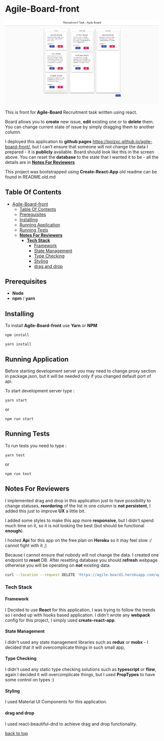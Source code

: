 # Agile-Board-front

![Agile-Board-front](app.png)

This is front for **Agile-Board** Recruitment task written using react.

Board allows you to **create** new issue, **edit** existing one or to **delete** them. You can change current state of issue by simply dragging them to another column.

I deployed this application to **github pages** https://poizxc.github.io/agile-board-front/, but I can't ensure that someone will not change the data I prepared - it is **publicly** available. Board should look like this in the screen above. You can reset the **database** to the state that I wanted it to be - all the details are in **[Notes For Reviewers](#notes-for-reviewers)**

This project was bootstrapped using **Create-React-App** old readme can be found in README.old.md

## Table Of Contents

- [Agile-Board-front](#agile-board-front)
  - [Table Of Contents](#table-of-contents)
  - [Prerequisites](#prerequisites)
  - [Installing](#installing)
  - [Running Application](#running-application)
  - [Running Tests](#running-tests)
  - **[Notes For Reviewers](#notes-for-reviewers)**
    - **[Tech Stack](#tech-stack)**
      - [Framework](#framework)
      - [State Management](#state-management)
      - [Type Checking](#type-checking)
      - [Styling](#styling)
      - [drag and drop](#drag-and-drop)

## Prerequisites

- **Node**
- **npm** / **yarn**

## Installing

To install **Agile-Board-front** use **Yarn** or **NPM**

```
npm install
```

```
yarn install
```

## Running Application

Before starting development server you may need to change proxy section in package.json, but it will be needed only if you changed default port of api.

To start development server type :

```
yarn start
```

or

```
npm run start
```

## Running Tests

To run tests you need to type :

```
yarn test
```

or

```
npm run test
```

## Notes For Reviewers

I implemented drag and drop in this application just to have possibility to change statuses, **reordering** of the list in one column is **not persistent**, I added this just to improve **UX** a little bit.

I added some styles to make this app more **responsive**, but I didn't spend much time on it, so it is not looking the best (but should be functional **enough**).

I hosted **Api** for this app on the free plan on **Heroku** so it may feel slow :/ cannot fight with it ;)

Because I cannot ensure that nobody will not change the data. I created one endpoint to **reset** DB. After resetting database you should **refresh** webpage otherwise you will be operating on **not** existing data.

```bash
curl --location --request DELETE 'https://agile-board1.herokuapp.com/api/v1/issues/_/reset-db'
```

### Tech Stack

#### Framework

I Decided to use **React** for this application, I was trying to follow the trends so i ended up with hooks based application. I didn't wrote any **webpack** config for this project, I simply used **create-react-app**.

#### State Management

I didn't used any state management libraries such as **redux** or **mobx** - I decided that it will overcomplicate things in such small app,

#### Type Checking

I didn't used any static type checking solutions such as **typescript** or **flow**, again I decided it will overcomplicate things, but I used **PropTypes** to have some control on types :)

#### Styling

I used Material UI Components for this application.

#### drag and drop

I used react-beautiful-dnd to achieve drag and drop functionality.

[back to top](#Agile-Board-Front)
